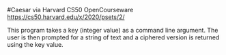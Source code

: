 #Caesar 
via Harvard CS50 OpenCourseware
https://cs50.harvard.edu/x/2020/psets/2/



This program takes a key (integer value) as a command line argument.
The user is then prompted for a string of text and a ciphered version is returned using the key value.

